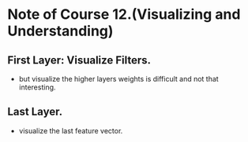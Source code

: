 # Note of Course 12.(Visualizing and Understanding)

## First Layer: Visualize Filters.
- but visualize the higher layers weights is difficult and not that interesting.

## Last Layer.
- visualize the last feature vector.

	